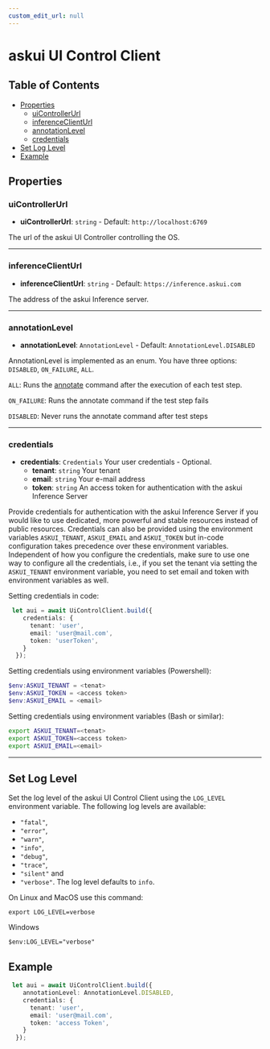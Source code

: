 ```yaml
---
custom_edit_url: null
---
```

# askui UI Control Client

## Table of Contents

  - [Properties](#properties)
    - [uiControllerUrl](#uiControllerUrl)
    - [inferenceClientUrl](#inferenceClientUrl)
    - [annotationLevel](#annotationLevel)
    - [credentials](#credentials)
  - [Set Log Level](#set-log-level)  
  - [Example](#example)  
## Properties

### uiControllerUrl

- **uiControllerUrl**: `string` - Default: `http://localhost:6769`

The url of the askui UI Controller controlling the OS.
___

### inferenceClientUrl

- **inferenceClientUrl**: `string` - Default: `https://inference.askui.com`

The address of the askui Inference server.
___

### annotationLevel

- **annotationLevel**: `AnnotationLevel` - Default: `AnnotationLevel.DISABLED`

AnnotationLevel is implemented as an enum. You have three options: `DISABLED`, `ON_FAILURE`, `ALL`.

`ALL`:  Runs the [annotate](../../general/05-Tooling/annotate-image.md) command after the execution of each test step.

`ON_FAILURE`: Runs the annotate command if the test step fails 

`DISABLED`: Never runs the annotate command after test steps
___

### credentials

- **credentials**: `Credentials` Your user credentials - Optional.
  - **tenant**: `string` Your tenant
  - **email**: `string` Your e-mail address
  - **token**: `string` An access token for authentication with the askui Inference Server

Provide credentials for authentication with the askui Inference Server if you would like to use dedicated, more powerful and stable resources instead of public resources. Credentials can also be provided using the environment variables `ASKUI_TENANT`, `ASKUI_EMAIL` and `ASKUI_TOKEN` but in-code configuration takes precedence over these environment variables. Independent of how you configure the credentials, make sure to use one way to configure all the credentials, i.e., if you set the tenant via setting the `ASKUI_TENANT` environment variable, you need to set email and token with environment variables as well.

Setting credentials in code:
```typescript
 let aui = await UiControlClient.build({
    credentials: {
      tenant: 'user',
      email: 'user@mail.com',
      token: 'userToken',
    }
  });
```

Setting credentials using environment variables (Powershell):
```powershell
$env:ASKUI_TENANT = <tenat>
$env:ASKUI_TOKEN = <access token>
$env:ASKUI_EMAIL = <email>
```

Setting credentials using environment variables (Bash or similar):
```bash
export ASKUI_TENANT=<tenat>
export ASKUI_TOKEN=<access token>
export ASKUI_EMAIL=<email>
```
___

## Set Log Level

Set the log level of the askui UI Control Client using the `LOG_LEVEL` environment variable. 
The following log levels are available:
- `"fatal"`, 
- `"error"`,
- `"warn"`,
- `"info"`,
- `"debug"`,
- `"trace"`,
- `"silent"` and 
- `"verbose"`.
The log level defaults to `info`.

On Linux and MacOS use this command:
```shell
export LOG_LEVEL=verbose
```

Windows
 ```shell
$env:LOG_LEVEL="verbose"
```

## Example

```typescript
 let aui = await UiControlClient.build({
    annotationLevel: AnnotationLevel.DISABLED,
    credentials: {
      tenant: 'user',
      email: 'user@mail.com',
      token: 'access Token',
    }
  });
```
